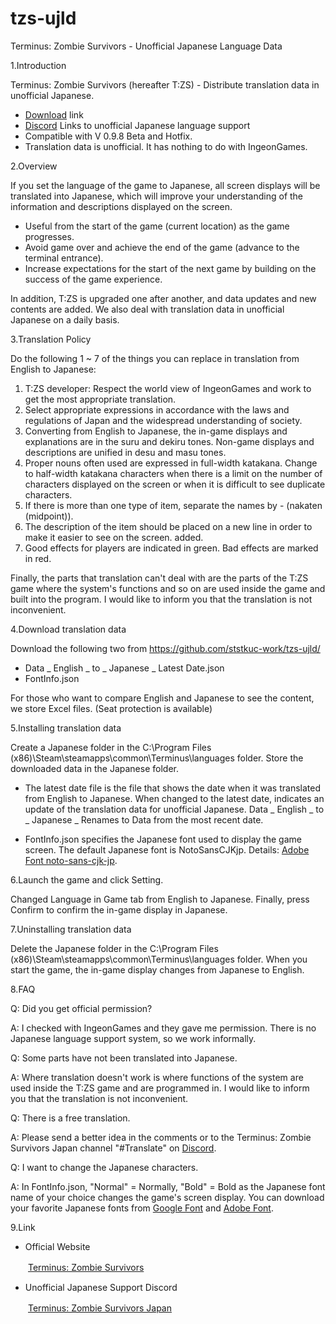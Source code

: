 # tzs-ujld
Terminus: Zombie Survivors - Unofficial Japanese Language Data

1.Introduction

 Terminus: Zombie Survivors (hereafter T:ZS) - Distribute translation data in unofficial Japanese.
 - [Download](https://github.com/ststkuc-work/tzs-ujld/) link
 - [Discord](https://discord.gg/msDjAbqx7r) Links to unofficial Japanese language support
 - Compatible with V 0.9.8 Beta and Hotfix.
 - Translation data is unofficial. It has nothing to do with IngeonGames.

2.Overview

 If you set the language of the game to Japanese, all screen displays will be translated into Japanese, which will improve your understanding of the information and descriptions displayed on the screen.

 - Useful from the start of the game (current location) as the game progresses.
 - Avoid game over and achieve the end of the game (advance to the terminal entrance).
 - Increase expectations for the start of the next game by building on the success of the game experience.

 In addition, T:ZS is upgraded one after another, and data updates and new contents are added.
 We also deal with translation data in unofficial Japanese on a daily basis.

3.Translation Policy

 Do the following 1 ~ 7 of the things you can replace in translation from English to Japanese:

 1. T:ZS developer: Respect the world view of IngeonGames and work to get the most appropriate translation.
 2. Select appropriate expressions in accordance with the laws and regulations of Japan and the widespread understanding of society.
 3. Converting from English to Japanese, the in-game displays and explanations are in the suru and dekiru tones. Non-game displays and descriptions are unified in desu and masu tones.
 4. Proper nouns often used are expressed in full-width katakana. Change to half-width katakana characters when there is a limit on the number of characters displayed on the screen or when it is difficult to see duplicate characters.
 5. If there is more than one type of item, separate the names by - (nakaten (midpoint)).
 6. The description of the item should be placed on a new line in order to make it easier to see on the screen.
added.
 7. Good effects for players are indicated in green. Bad effects are marked in red.

 Finally, the parts that translation can't deal with are the parts of the T:ZS game where the system's functions and so on are used inside the game and built into the program.
 I would like to inform you that the translation is not inconvenient.

4.Download translation data

 Download the following two from https://github.com/ststkuc-work/tzs-ujld/

 - Data _ English _ to _ Japanese _ Latest Date.json
 - FontInfo.json

 For those who want to compare English and Japanese to see the content, we store Excel files. (Seat protection is available)

5.Installing translation data

 Create a Japanese folder in the C:\Program Files (x86)\Steam\steamapps\common\Terminus\languages folder.
 Store the downloaded data in the Japanese folder.

 - The latest date file is the file that shows the date when it was translated from English to Japanese.
   When changed to the latest date, indicates an update of the translation data for unofficial Japanese.
   Data _ English _ to _ Japanese _ Renames to Data from the most recent date.

 - FontInfo.json specifies the Japanese font used to display the game screen.
   The default Japanese font is NotoSansCJKjp.
   Details: [Adobe Font noto-sans-cjk-jp](https://fonts.adobe.com/fonts/noto-sans-cjk-jp).

6.Launch the game and click Setting.

 Changed Language in Game tab from English to Japanese.
 Finally, press Confirm to confirm the in-game display in Japanese.

7.Uninstalling translation data

 Delete the Japanese folder in the C:\Program Files (x86)\Steam\steamapps\common\Terminus\languages folder.
 When you start the game, the in-game display changes from Japanese to English.

8.FAQ

 Q: Did you get official permission?
 
 A: I checked with IngeonGames and they gave me permission. There is no Japanese language support system, so we work informally.

 Q: Some parts have not been translated into Japanese.
 
 A: Where translation doesn't work is where functions of the system are used inside the T:ZS game and are programmed in.
    I would like to inform you that the translation is not inconvenient.

 Q: There is a free translation.
 
 A: Please send a better idea in the comments or to the Terminus: Zombie Survivors Japan channel "#Translate" on [Discord](https://discord.gg/msDjAbqx7r).

 Q: I want to change the Japanese characters.
 
 A: In FontInfo.json, "Normal" = Normally, "Bold" = Bold as the Japanese font name of your choice changes the game's screen display.
    You can download your favorite Japanese fonts from [Google Font](https://fonts.google.com) and [Adobe Font](https://fonts.adobe.com).

9.Link

  - Official Website
    
　　[Terminus: Zombie Survivors](https://terminuszombiesurvivors.com)

  - Unofficial Japanese Support Discord
    
　　[Terminus: Zombie Survivors Japan](https://discord.gg/msDjAbqx7r)
